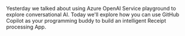 Yesterday we talked about using Azure OpenAI Service playground to explore conversational AI. Today we'll explore how you can use GitHub Copilot as your programming buddy to build an intelligent Receipt processing App.
